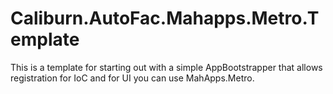 # Caliburn.AutoFac.Mahapps.Metro.Template
This is a template for starting out with a simple AppBootstrapper that allows registration for IoC and for UI you can use MahApps.Metro.
